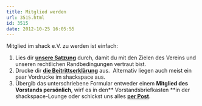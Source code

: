```yaml
---
title: Mitglied werden
url: 3515.html
id: 3515
date: 2012-10-25 16:05:55
---
```


Mitglied im shack e.V. zu werden ist einfach:

1.  Lies dir **[unsere Satzung](https://raw.githubusercontent.com/shackspace/official_documents/master/statutes/statutes.md)** durch, damit du mit den Zielen des Vereins und unseren rechtlichen Randbedingungen vertraut bist.
2.  Drucke dir **[die Beitrittserklärung](https://blog.shackspace.de/wp-content/uploads/2015/01/membership_signup.pdf)** aus.  Alternativ liegen auch meist ein paar Vordrucke im shackspace aus.
3.  Übergib das unterschriebene Formular entweder einem **Mitglied des Vorstands persönlich**, wirf es in den** Vorstandsbriefkasten **in der shackspace-Lounge oder schickst uns alles **[per Post](https://blog.shackspace.de/?s=impressum)**.
&nbsp;